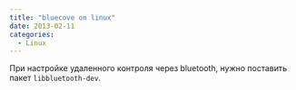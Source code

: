 ```yaml
---
title: "bluecove on linux"
date: 2013-02-11
categories:
  - Linux
---
```


При настройке удаленного контроля через bluetooth, нужно поставить пакет `libbluetooth-dev`.
